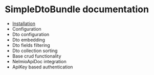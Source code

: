 # SimpleDtoBundle documentation

- [Installation](https://github.com/jekamell/SimpleDtoBundle/blob/master/Resources/doc/installation.md)
- Configuration
- Dto configuration
- Dto embedding
- Dto fields filtering
- Dto collection sorting
- Base crud functionality
- NelmioApiDoc integration
- ApiKey based authentication